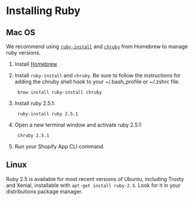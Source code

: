 # Installing Ruby

## Mac OS

We recommend using [`ruby-install`][ruby-install] and [`chruby`][chruby] from Homebrew to manage ruby versions.

1. Install [Homebrew][brew]
1. Install `ruby-install` and `chruby`. Be sure to follow the instructions for adding the chruby shell hook to your ~/.bash_profile or ~/.zshrc file.

        brew install ruby-install chruby

1. Install ruby 2.5.1:

        ruby-install ruby 2.5.1

1. Open a new terminal window and activate ruby 2.5.1:

        chruby 2.5.1

1. Run your Shopify App CLI command.

## Linux

Ruby 2.5 is available for most recent versions of Ubuntu, including Trusty and Xenial, installable with `apt-get install ruby-2.5`. Look for it in your distributions package manager.

[brew]:https://brew.sh
[chruby]:https://github.com/postmodern/chruby
[ruby-install]:https://github.com/postmodern/ruby-install
